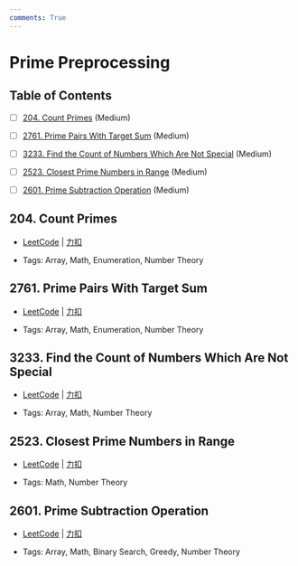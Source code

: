 ```yaml
---
comments: True
---
```


# Prime Preprocessing

## Table of Contents

- [ ] [204. Count Primes](#204-count-primes) (Medium)
- [ ] [2761. Prime Pairs With Target Sum](#2761-prime-pairs-with-target-sum) (Medium)
- [ ] [3233. Find the Count of Numbers Which Are Not Special](#3233-find-the-count-of-numbers-which-are-not-special) (Medium)
- [ ] [2523. Closest Prime Numbers in Range](#2523-closest-prime-numbers-in-range) (Medium)
- [ ] [2601. Prime Subtraction Operation](#2601-prime-subtraction-operation) (Medium)


## 204. Count Primes

-    [LeetCode](https://leetcode.com/problems/count-primes/) | [力扣](https://leetcode.cn/problems/count-primes/)

-   Tags: Array, Math, Enumeration, Number Theory



## 2761. Prime Pairs With Target Sum

-    [LeetCode](https://leetcode.com/problems/prime-pairs-with-target-sum/) | [力扣](https://leetcode.cn/problems/prime-pairs-with-target-sum/)

-   Tags: Array, Math, Enumeration, Number Theory



## 3233. Find the Count of Numbers Which Are Not Special

-    [LeetCode](https://leetcode.com/problems/find-the-count-of-numbers-which-are-not-special/) | [力扣](https://leetcode.cn/problems/find-the-count-of-numbers-which-are-not-special/)

-   Tags: Array, Math, Number Theory



## 2523. Closest Prime Numbers in Range

-    [LeetCode](https://leetcode.com/problems/closest-prime-numbers-in-range/) | [力扣](https://leetcode.cn/problems/closest-prime-numbers-in-range/)

-   Tags: Math, Number Theory



## 2601. Prime Subtraction Operation

-    [LeetCode](https://leetcode.com/problems/prime-subtraction-operation/) | [力扣](https://leetcode.cn/problems/prime-subtraction-operation/)

-   Tags: Array, Math, Binary Search, Greedy, Number Theory



